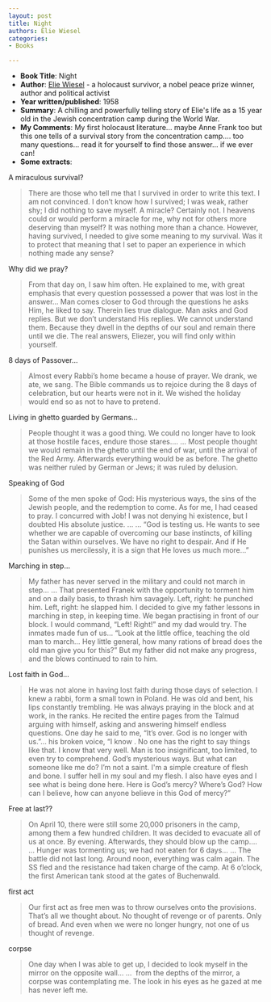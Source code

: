 ```yaml
---
layout: post
title: Night
authors: Elie Wiesel
categories:
- Books

---
```




- **Book Title**: Night
- **Author**: [Elie Wiesel](http://en.wikipedia.org/wiki/Elie_Wiesel) - a holocaust survivor, a nobel peace prize winner, author and political activist
- **Year written/published**: 1958
- **Summary**: A chilling and powerfully telling story of Elie's life as a 15 year old in the Jewish concentration camp during the World War.
- **My Comments**: My first holocaust literature... maybe Anne Frank too but this one tells of a survival story from the concentration camp.... too many questions... read it for yourself to find those answer... if we ever can!
- **Some extracts**:

A miraculous survival?

> There are those who tell me that I survived in order to write this text. I am not convinced. I don’t know how I survived; I was weak, rather shy; I did nothing to save myself. A miracle? Certainly not. I heavens could or would perform a miracle for me, why not for others more deserving than myself? It was nothing more than a chance. However, having survived, I needed to give some meaning to my survival. Was it to protect that meaning that I set to paper an experience in which nothing made any sense?

Why did we pray?

> From that day on, I saw him often. He explained to me, with great emphasis that every question possessed a power that was lost in the answer… Man comes closer to God through the questions he asks Him, he liked to say. Therein lies true dialogue. Man asks and God replies. But we don’t understand His replies. We cannot understand them. Because they dwell in the depths of our soul and remain there until we die. The real answers, Eliezer, you will find only within yourself.

8 days of Passover…

> Almost every Rabbi’s home became a house of prayer. We drank, we ate, we sang. The Bible commands us to rejoice during the 8 days of celebration, but our hearts were not in it. We wished the holiday would end so as not to have to pretend.

Living in ghetto guarded by Germans…

> People thought it was a good thing. We could no longer have to look at those hostile faces, endure those stares…. … Most people thought we would remain in the ghetto until the end of war, until the arrival of the Red Army. Afterwards everything would be as before. The ghetto was neither ruled by German or Jews; it was ruled by delusion.

Speaking of God 

> Some of the men spoke of God: His mysterious ways, the sins of the Jewish people, and the redemption to come. As for me, I had ceased to pray. I concurred with Job! I was not denying hi existence, but I doubted His absolute justice. … … “God is testing us. He wants to see whether we are capable of overcoming our base instincts, of killing the Satan within ourselves. We have no right to despair. And if He punishes us mercilessly, it is a sign that He loves us much more…”

Marching in step…

> My father has never served in the military and could not march in step… … That presented Franek with the opportunity to torment him and on a daily basis, to thrash him savagely. Left, right: he punched him. Left, right: he slapped him. I decided to give my father lessons in marching in step, in keeping time. We began practising in front of our block. I would command, “Left! Right!” and my dad would try. The inmates made fun of us… “Look at the little office, teaching the old man to march… Hey little general, how many rations of bread does the old man give you for this?” But my father did not make any progress, and the blows continued to rain to him.

Lost faith in God... 

> He was not alone in having lost faith during those days of selection. I knew a rabbi, form a small town in Poland. He was old and bent, his lips constantly trembling. He was always praying in the block and at work, in the ranks. He recited the entire pages from the Talmud arguing with himself, asking and answering himself endless questions. One day he said to me, “It’s over. God is no longer with us.”… his broken voice, “I know . No one has the right to say things like that. I know that very well. Man is too insignificant, too limited, to even try to comprehend. God’s mysterious ways. But what can someone like me do? I’m not a saint. I'm a simple creature of flesh and bone. I suffer hell in my soul and my flesh. I also have eyes and I see what is being done here. Here is God’s mercy? Where’s God? How can I believe, how can anyone believe in this God of mercy?”

Free at last??

> On April 10, there were still some 20,000 prisoners in the camp, among them a few hundred children. It was decided to evacuate all of us at once. By evening. Afterwards, they should blow up the camp…. … Hunger was tormenting us; we had not eaten for 6 days… … The battle did not last long. Around noon, everything was calm again. The SS fled and the resistance had taken charge of the camp. At 6 o’clock, the first American tank stood at the gates of Buchenwald.

first act

> Our first act as free men was to throw ourselves onto the provisions. That’s all we thought about. No thought of revenge or of parents. Only of bread. And even when we were no longer hungry, not one of us thought of revenge.

corpse

> One day when I was able to get up, I decided to look myself in the mirror on the opposite wall… …  from the depths of the mirror, a corpse was contemplating me. The look in his eyes as he gazed at me has never left me.
